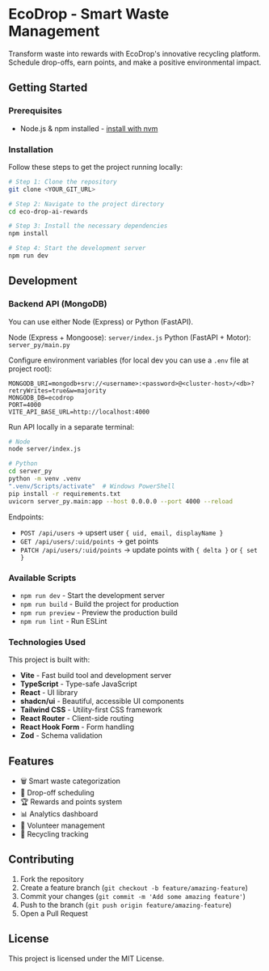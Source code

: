 # EcoDrop - Smart Waste Management

Transform waste into rewards with EcoDrop's innovative recycling platform. Schedule drop-offs, earn points, and make a positive environmental impact.

## Getting Started

### Prerequisites

- Node.js & npm installed - [install with nvm](https://github.com/nvm-sh/nvm#installing-and-updating)

### Installation

Follow these steps to get the project running locally:

```sh
# Step 1: Clone the repository
git clone <YOUR_GIT_URL>

# Step 2: Navigate to the project directory
cd eco-drop-ai-rewards

# Step 3: Install the necessary dependencies
npm install

# Step 4: Start the development server
npm run dev
```

## Development

### Backend API (MongoDB)

You can use either Node (Express) or Python (FastAPI).

Node (Express + Mongoose): `server/index.js`
Python (FastAPI + Motor): `server_py/main.py`

Configure environment variables (for local dev you can use a `.env` file at project root):

```
MONGODB_URI=mongodb+srv://<username>:<password>@<cluster-host>/<db>?retryWrites=true&w=majority
MONGODB_DB=ecodrop
PORT=4000
VITE_API_BASE_URL=http://localhost:4000
```

Run API locally in a separate terminal:

```sh
# Node
node server/index.js

# Python
cd server_py
python -m venv .venv
".venv/Scripts/activate"  # Windows PowerShell
pip install -r requirements.txt
uvicorn server_py.main:app --host 0.0.0.0 --port 4000 --reload
```


Endpoints:

- `POST /api/users` → upsert user `{ uid, email, displayName }`
- `GET /api/users/:uid/points` → get points
- `PATCH /api/users/:uid/points` → update points with `{ delta }` or `{ set }`

### Available Scripts

- `npm run dev` - Start the development server
- `npm run build` - Build the project for production
- `npm run preview` - Preview the production build
- `npm run lint` - Run ESLint

### Technologies Used

This project is built with:

- **Vite** - Fast build tool and development server
- **TypeScript** - Type-safe JavaScript
- **React** - UI library
- **shadcn/ui** - Beautiful, accessible UI components
- **Tailwind CSS** - Utility-first CSS framework
- **React Router** - Client-side routing
- **React Hook Form** - Form handling
- **Zod** - Schema validation

## Features

- 🗑️ Smart waste categorization
- 📅 Drop-off scheduling
- 🏆 Rewards and points system
- 📊 Analytics dashboard
- 👥 Volunteer management
- 🔄 Recycling tracking

## Contributing

1. Fork the repository
2. Create a feature branch (`git checkout -b feature/amazing-feature`)
3. Commit your changes (`git commit -m 'Add some amazing feature'`)
4. Push to the branch (`git push origin feature/amazing-feature`)
5. Open a Pull Request

## License

This project is licensed under the MIT License.
